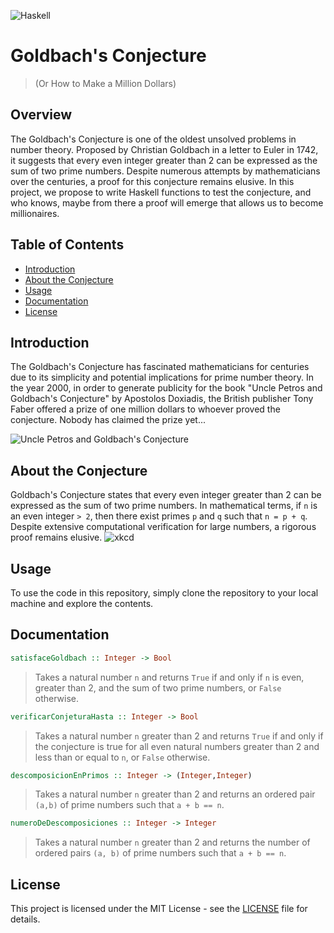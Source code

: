 ![Haskell](https://img.shields.io/badge/Haskell-5e5086?style=for-the-badge&logo=haskell&logoColor=white)

# Goldbach's Conjecture
>(Or How to Make a Million Dollars)

## Overview

The Goldbach's Conjecture is one of the oldest unsolved problems in number theory. Proposed by Christian Goldbach in a letter to Euler in 1742, it suggests that every even integer greater than 2 can be expressed as the sum of two prime numbers. Despite numerous attempts by mathematicians over the centuries, a proof for this conjecture remains elusive.
In this project, we propose to write Haskell functions to test the conjecture, and who knows, maybe from there a proof will emerge that allows us to become millionaires.

## Table of Contents
- [Introduction](#introduction)
- [About the Conjecture](#about-the-conjecture)
- [Usage](#usage)
- [Documentation](#documentation)
- [License](#license)

## Introduction
The Goldbach's Conjecture has fascinated mathematicians for centuries due to its simplicity and potential implications for prime number theory.
In the year 2000, in order to generate publicity for the book "Uncle Petros and Goldbach's Conjecture" by Apostolos Doxiadis, the British publisher Tony Faber offered a prize of one million dollars to whoever proved the conjecture. Nobody has claimed the prize yet...

![Uncle Petros and Goldbach's Conjecture](https://upload.wikimedia.org/wikipedia/en/d/dc/Uncle_Petros_and_Goldbach%27s_Conjecture_%28book_cover%29.gif)

## About the Conjecture
Goldbach's Conjecture states that every even integer greater than 2 can be expressed as the sum of two prime numbers. In mathematical terms, if `n` is an even integer `> 2`, then there exist primes `p` and `q` such that `n = p + q`. Despite extensive computational verification for large numbers, a rigorous proof remains elusive.
![xkcd](https://imgs.xkcd.com/comics/goldbach_conjectures.png)

## Usage
To use the code in this repository, simply clone the repository to your local machine and explore the contents.

## Documentation
```haskell
satisfaceGoldbach :: Integer -> Bool
```
>Takes a natural number `n` and returns `True` if and only if `n` is even, greater than 2, and the sum of two prime numbers, or `False` otherwise.

```haskell
verificarConjeturaHasta :: Integer -> Bool
```
>Takes a natural number `n` greater than 2 and returns `True` if and only if the conjecture is true for all even natural numbers greater than 2 and less than or equal to `n`, or `False` otherwise.

```haskell
descomposicionEnPrimos :: Integer -> (Integer,Integer)
```
>Takes a natural number `n` greater than 2 and returns an ordered pair `(a,b)` of prime numbers such that `a + b == n`.

```haskell
numeroDeDescomposiciones :: Integer -> Integer
```
>Takes a natural number `n` greater than 2 and returns the number of ordered pairs `(a, b)` of prime numbers such that `a + b == n`.

## License
This project is licensed under the MIT License - see the [LICENSE](LICENSE) file for details.
